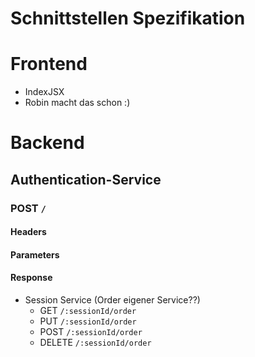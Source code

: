 # Schnittstellen Spezifikation

# Frontend
 - IndexJSX
 - Robin macht das schon :)

# Backend

## Authentication-Service

### POST `/`

#### Headers

#### Parameters

#### Response
 - Session Service (Order eigener Service??)
   -   GET `/:sessionId/order`
   -   PUT `/:sessionId/order`
   -   POST `/:sessionId/order`
   -   DELETE `/:sessionId/order`
